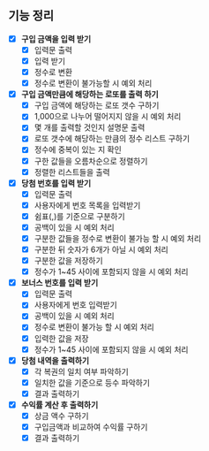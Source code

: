 ## 기능 정리
- [x] **구입 금액을 입력 받기**
    - [x] 입력문 출력
    - [x] 입력 받기
    - [x] 정수로 변환
    - [x] 정수로 변환이 불가능할 시 예외 처리
- [x] **구입 금액만큼에 해당하는 로또를 출력 하기**
    - [x] 구입 금액에 해당하는 로또 갯수 구하기
    - [x] 1,000으로 나누어 떨어지지 않을 시 예외 처리
    - [x] 몇 개를 출력할 것인지 설명문 출력
    - [x] 로또 갯수에 해당하는 만큼의 정수 리스트 구하기
    - [x] 정수에 중복이 있는 지 확인
    - [x] 구한 값들을 오름차순으로 정렬하기
    - [x] 정렬한 리스트들을 출력
- [x] **당첨 번호를 입력 받기**
    - [x] 입력문 출력
    - [x] 사용자에게 번호 목록을 입력받기
    - [x] 쉼표(,)를 기준으로 구분하기
    - [x] 공백이 있을 시 예외 처리
    - [x] 구분한 값들을 정수로 변환이 불가능 할 시 예외 처리
    - [x] 구분한 뒤 숫자가 6개가 아닐 시 예외 처리
    - [x] 구분한 값을 저장하기
    - [x] 정수가 1~45 사이에 포함되지 않을 시 예외 처리
- [x] **보너스 번호를 입력 받기**
    - [x] 입력문 출력
    - [x] 사용자에게 번호 입력받기
    - [x] 공백이 있을 시 예외 처리
    - [x] 정수로 변환이 불가능 할 시 예외 처리
    - [x] 입력한 값을 저장
    - [x] 정수가 1~45 사이에 포함되지 않을 시 예외 처리
- [x] **당첨 내역을 출력하기**
    - [x] 각 복권의 일치 여부 파악하기
    - [x] 일치한 값을 기준으로 등수 파악하기
    - [x] 결과 출력하기
- [x] **수익률 계산 후 출력하기**
    - [x] 상금 액수 구하기
    - [x] 구입금액과 비교하여 수익률 구하기
    - [x] 결과 출력하기